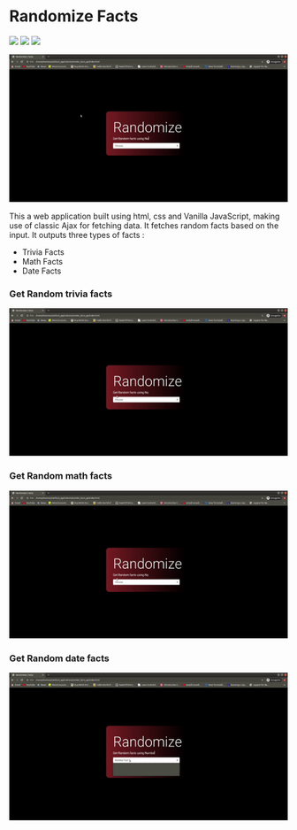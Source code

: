 # Randomize Facts

![](https://img.shields.io/badge/html5%20-%23E34F26.svg?&style=for-the-badge&logo=html5&logoColor=white) ![](https://img.shields.io/badge/css3%20-%231572B6.svg?&style=for-the-badge&logo=css3&logoColor=white) ![](https://img.shields.io/badge/javascript%20-%23323330.svg?&style=for-the-badge&logo=javascript&logoColor=%23F7DF1E)

![](https://github.com/Shanty97/randomize-facts/blob/master/documentation/one.gif?raw=true)

This a web application built using html, css and Vanilla JavaScript, making use of classic Ajax for fetching data. It fetches random facts based on the input. It outputs three types of facts :

 - Trivia Facts
  - Math Facts
  - Date Facts
  
### Get Random trivia facts

![](https://github.com/Shanty97/randomize-facts/blob/master/documentation/two.gif?raw=true)

### Get Random math facts

![](https://github.com/Shanty97/randomize-facts/blob/master/documentation/two.gif?raw=true)

### Get Random date facts

![](https://github.com/Shanty97/randomize-facts/blob/master/documentation/three.gif?raw=true)
